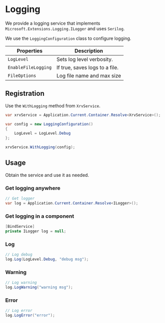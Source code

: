 # Logging

We provide a logging service that implements `Microsoft.Extensions.Logging.ILogger` and uses `Serilog`.

We use the `LoggingConfiguration` class to configure logging.

| Properties          | Description                |
| ------------------- | -------------------------- |
| `LogLevel`          | Sets log level verbosity.  |
| `EnableFileLogging` | If true, saves logs to a file. |
| `FileOptions`       | Log file name and max size |

## Registration

Use the `WithLogging` method from `XrvService`.

```csharp
var xrvService = Application.Current.Container.Resolve<XrvService>();

var config = new LoggingConfiguration()
{
    LogLevel = LogLevel.Debug
};

xrvService.WithLogging(config);
```

## Usage

Obtain the service and use it as needed.

### Get logging anywhere

```csharp
// Get logger
var log = Application.Current.Container.Resolve<ILogger>();
```

### Get logging in a component

```csharp
[BindService]
private ILogger log = null;
```

### Log

```csharp
// Log debug
log.Log(LogLevel.Debug, "debug msg");
```

### Warning

```csharp
// Log warning
log.LogWarning("warning msg");
```

### Error

```csharp
// Log error
log.LogError("error");
```